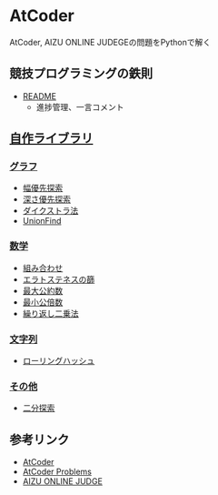 # AtCoder
AtCoder, AIZU ONLINE JUDEGEの問題をPythonで解く

## 競技プログラミングの鉄則
- [README](atcoder/kyopro_tessoku)
    - 進捗管理、一言コメント

## [自作ライブラリ](lib/src)
### [グラフ](lib/src/graph)
- [幅優先探索](lib/src/graph/bfs.py)
- [深さ優先探索](lib/src/graph/dfs.py)
- [ダイクストラ法](lib/src/graph/dijkstra.py)
- [UnionFind](lib/src/graph/union_find.py)

### [数学](lib/src/math)
- [組み合わせ](lib/src/math/combination.py)
- [エラトステネスの篩](lib/src/math/eratosthenes.py)
- [最大公約数](lib/src/math/gcd.py)
- [最小公倍数](lib/src/math/lcm.py)
- [繰り返し二乗法](lib/src/math/pow.py)

### [文字列](lib/src/string)
- [ローリングハッシュ](lib/src/string/rolling_hash.py)

### [その他](lib/src/other)
- [二分探索](lib/src/other/binary_search.py)

## 参考リンク
- [AtCoder](https://atcoder.jp/)
- [AtCoder Problems](https://kenkoooo.com/atcoder/#/table/)
- [AIZU ONLINE JUDGE](https://onlinejudge.u-aizu.ac.jp/courses/list)
